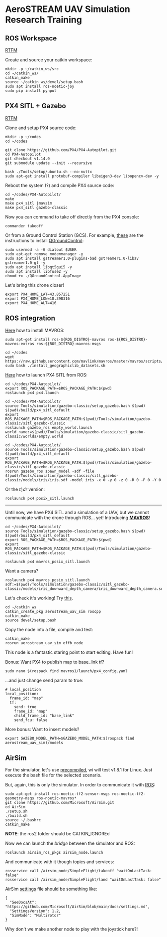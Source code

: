 # AeroSTREAM UAV Simulation Research Training

## ROS Workspace
[RTFM](http://wiki.ros.org/ROS/Tutorials/InstallingandConfiguringROSEnvironment)

Create and source your catkin workspace:
```
mkdir -p ~/catkin_ws/src
cd ~/catkin_ws/
catkin_make
source ~/catkin_ws/devel/setup.bash
sudo apt install ros-noetic-joy
sudo pip install pynput
```

## PX4 SITL + Gazebo
[RTFM](https://docs.px4.io/main/en/dev_setup/dev_env_linux_ubuntu.html#ros-gazebo-classic)

Clone and setup PX4 source code:
```
mkdir -p ~/codes
cd ~/codes

git clone https://github.com/PX4/PX4-Autopilot.git
cd PX4-Autopilot
git checkout v1.14.0
git submodule update --init --recursive

bash ./Tools/setup/ubuntu.sh --no-nuttx
sudo apt-get install protobuf-compiler libeigen3-dev libopencv-dev -y
```

Reboot the system (?) and compile PX4 source code:
```
cd ~/codes/PX4-Autopilot/
make
make px4_sitl jmavsim
make px4_sitl gazebo-classic
```

Now you can command to take off directly from the PX4 console:
```
commander takeoff
```

Or from a Ground Control Station (GCS). For example, [these](https://docs.qgroundcontrol.com/master/en/getting_started/download_and_install.html#ubuntu) are the instructions to install [QGroundControl](http://qgroundcontrol.com/):
```
sudo usermod -a -G dialout $USER
sudo apt-get remove modemmanager -y
sudo apt install gstreamer1.0-plugins-bad gstreamer1.0-libav gstreamer1.0-gl -y
sudo apt install libqt5gui5 -y
sudo apt install libfuse2 -y
chmod +x ./QGroundControl.AppImage
```

Let's bring this drone closer!
```
export PX4_HOME_LAT=43.857251
export PX4_HOME_LON=18.398316
export PX4_HOME_ALT=416
```

## ROS integration
[Here](https://docs.px4.io/main/en/ros/mavros_installation.html) how to install MAVROS:
```
sudo apt-get install ros-${ROS_DISTRO}-mavros ros-${ROS_DISTRO}-mavros-extras ros-${ROS_DISTRO}-mavros-msgs

cd ~/codes
wget https://raw.githubusercontent.com/mavlink/mavros/master/mavros/scripts/install_geographiclib_datasets.sh
sudo bash ./install_geographiclib_datasets.sh
```

[Here](https://docs.px4.io/main/en/simulation/ros_interface.html) how to launch PX4 SITL from ROS:
```
cd ~/codes/PX4-Autopilot/
export ROS_PACKAGE_PATH=$ROS_PACKAGE_PATH:$(pwd)
roslaunch px4 px4.launch

cd ~/codes/PX4-Autopilot/
source Tools/simulation/gazebo-classic/setup_gazebo.bash $(pwd) $(pwd)/build/px4_sitl_default
export ROS_PACKAGE_PATH=$ROS_PACKAGE_PATH:$(pwd)/Tools/simulation/gazebo-classic/sitl_gazebo-classic
roslaunch gazebo_ros empty_world.launch world_name:=$(pwd)/Tools/simulation/gazebo-classic/sitl_gazebo-classic/worlds/empty.world

cd ~/codes/PX4-Autopilot/
source Tools/simulation/gazebo-classic/setup_gazebo.bash $(pwd) $(pwd)/build/px4_sitl_default
export ROS_PACKAGE_PATH=$ROS_PACKAGE_PATH:$(pwd)/Tools/simulation/gazebo-classic/sitl_gazebo-classic
rosrun gazebo_ros spawn_model -sdf -file $(pwd)/Tools/simulation/gazebo-classic/sitl_gazebo-classic/models/iris/iris.sdf -model iris -x 0 -y 0 -z 0 -R 0 -P 0 -Y 0
```

Or the *tl;dr* version:
```
roslaunch px4 posix_sitl.launch
```

---

Until now, we have PX4 SITL and a simulation of a UAV, but we cannot communicate with the drone through ROS... yet!
Introducing [**MAVROS**](http://wiki.ros.org/mavros)!
```
cd ~/codes/PX4-Autopilot/
source Tools/simulation/gazebo-classic/setup_gazebo.bash $(pwd) $(pwd)/build/px4_sitl_default
export ROS_PACKAGE_PATH=$ROS_PACKAGE_PATH:$(pwd)
export ROS_PACKAGE_PATH=$ROS_PACKAGE_PATH:$(pwd)/Tools/simulation/gazebo-classic/sitl_gazebo-classic

roslaunch px4 mavros_posix_sitl.launch
```

Want a camera?
```
roslaunch px4 mavros_posix_sitl.launch sdf:=$(pwd)/Tools/simulation/gazebo-classic/sitl_gazebo-classic/models/iris_downward_depth_camera/iris_downward_depth_camera.sdf
```

Let's check it's working! Try [this](https://docs.px4.io/main/en/ros/mavros_offboard_cpp.html).
```
cd ~/catkin_ws
catkin_create_pkg aerostream_uav_sim roscpp
catkin_make
source devel/setup.bash
```

Copy the node into a file, compile and test:
```
catkin_make
rosrun aerostream_uav_sim offb_node
```
This node is a fantastic staring point to start editing. Have fun!

Bonus: Want PX4 to publish map to base_link tf?
```
sudo nano $(rospack find mavros)/launch/px4_config.yaml
```

...and just change send param to true:
```
# local_position
local_position:
  frame_id: "map"
  tf:
    send: true
    frame_id: "map"
    child_frame_id: "base_link"
    send_fcu: false
```

More bonus: Want to insert models?
```
export GAZEBO_MODEL_PATH=$GAZEBO_MODEL_PATH:$(rospack find aerostream_uav_sim)/models
```

## AirSim
For the simulator, let's use [precompiled](https://github.com/Microsoft/AirSim/releases), wi will test v1.8.1 for Linux. Just execute the bash file for the selected scenario.

But, again, this is only the simulator. In order to communicate it with [ROS](https://microsoft.github.io/AirSim/airsim_ros_pkgs):
```
sudo apt-get install ros-noetic-tf2-sensor-msgs ros-noetic-tf2-geometry-msgs ros-noetic-mavros*
git clone https://github.com/Microsoft/AirSim.git
cd AirSim
./setup.sh
./build.sh
source ~/.bashrc
catkin_make
```

**NOTE**: the ros2 folder should be CATKIN_IGNOREd

Now we can launch the *bridge* between the simulator and ROS:
```
roslaunch airsim_ros_pkgs airsim_node.launch
```

And communicate with it though topics and services:
```
rosservice call /airsim_node/SimpleFlight/takeoff "waitOnLastTask: false"
rosservice call /airsim_node/SimpleFlight/land "waitOnLastTask: false"
```

AirSim [settings](https://microsoft.github.io/AirSim/settings/) file should be something like:
```
{
  "SeeDocsAt": "https://github.com/Microsoft/AirSim/blob/main/docs/settings.md",
  "SettingsVersion": 1.2,
  "SimMode": "Multirotor"
}
```

Why don't we make another node to play with the joystick here?!

